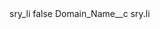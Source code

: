 <?xml version="1.0" encoding="UTF-8"?>
<CustomMetadata xmlns="http://soap.sforce.com/2006/04/metadata" xmlns:xsi="http://www.w3.org/2001/XMLSchema-instance" xmlns:xsd="http://www.w3.org/2001/XMLSchema">
    <label>sry_li</label>
    <protected>false</protected>
    <values>
        <field>Domain_Name__c</field>
        <value xsi:type="xsd:string">sry.li</value>
    </values>
</CustomMetadata>
